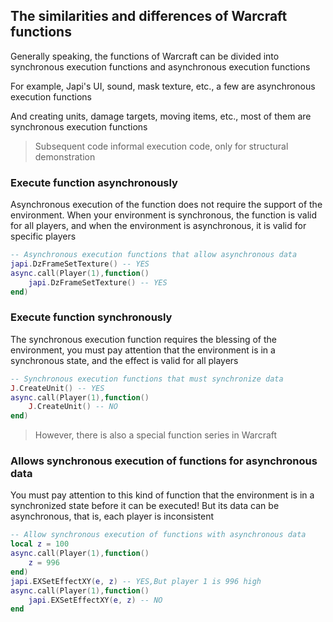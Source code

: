 ## The similarities and differences of Warcraft functions

Generally speaking, the functions of Warcraft can be divided into synchronous execution functions and asynchronous
execution functions

For example, Japi's UI, sound, mask texture, etc., a few are asynchronous execution functions

And creating units, damage targets, moving items, etc., most of them are synchronous execution functions

> Subsequent code informal execution code, only for structural demonstration

### Execute function asynchronously

Asynchronous execution of the function does not require the support of the environment. When your environment is
synchronous, the function is valid for all players, and when the environment is asynchronous, it is valid for specific
players

```lua
-- Asynchronous execution functions that allow asynchronous data
japi.DzFrameSetTexture() -- YES
async.call(Player(1),function()
    japi.DzFrameSetTexture() -- YES
end)
```

### Execute function synchronously

The synchronous execution function requires the blessing of the environment, you must pay attention that the environment
is in a synchronous state, and the effect is valid for all players

```lua
-- Synchronous execution functions that must synchronize data
J.CreateUnit() -- YES
async.call(Player(1),function()
    J.CreateUnit() -- NO
end)
```

> However, there is also a special function series in Warcraft

### Allows synchronous execution of functions for asynchronous data

You must pay attention to this kind of function that the environment is in a synchronized state before it can be
executed! But its data can be asynchronous, that is, each player is inconsistent

```lua
-- Allow synchronous execution of functions with asynchronous data
local z = 100
async.call(Player(1),function()
    z = 996
end)
japi.EXSetEffectXY(e, z) -- YES,But player 1 is 996 high
async.call(Player(1),function()
    japi.EXSetEffectXY(e, z) -- NO
end
```
